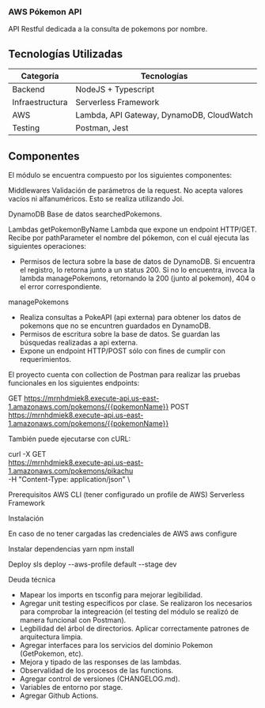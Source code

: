 ### AWS Pókemon API

API Restful dedicada a la consulta de pokemons por nombre.

## Tecnologías Utilizadas
| Categoría       | Tecnologías                                                                                  |
|-----------------|---------------------------------------------------------------------------------------------|
| Backend         | NodeJS + Typescript                                                               |
| Infraestructura | Serverless Framework                                                                   |
| AWS             | Lambda, API Gateway, DynamoDB, CloudWatch                                              |
| Testing         | Postman, Jest                                                                  |
                                                    
## Componentes

El módulo se encuentra compuesto por los siguientes componentes:

Middlewares
Validación de parámetros de la request. No acepta valores vacíos ni alfanuméricos. Esto se realiza utilizando Joi.

DynamoDB
Base de datos searchedPokemons.

Lambdas
getPokemonByName
Lambda que expone un endpoint HTTP/GET. Recibe por pathParameter el nombre del pókemon, con el cuál ejecuta las siguientes operaciones:
- Permisos de lectura sobre la base de datos de DynamoDB.
    Si encuentra el registro, lo retorna junto a un status 200.
    Si no lo encuentra, invoca la lambda managePokemons, retornando la 200 (junto al pokemon), 404 o el error correspondiente.

managePokemons
- Realiza consultas a PokeAPI (api externa) para obtener los datos de pokemons que no se encuntren guardados en DynamoDB.
- Permisos de escritura sobre la base de datos.
    Se guardan las búsquedas realizadas a api externa.
- Expone un endpoint HTTP/POST sólo con fines de cumplir con requerimientos.

El proyecto cuenta con collection de Postman para realizar las pruebas funcionales en los siguientes endpoints:

  GET https://mrnhdmiek8.execute-api.us-east-1.amazonaws.com/pokemons/{{pokemonName}}
  POST https://mrnhdmiek8.execute-api.us-east-1.amazonaws.com/pokemons/{{pokemonName}}

También puede ejecutarse con cURL:

curl -X GET \
  https://mrnhdmiek8.execute-api.us-east-1.amazonaws.com/pokemons/pikachu \
  -H "Content-Type: application/json" \

Prerequisitos
AWS CLI (tener configurado un profile de AWS)
Serverless Framework

Instalación

En caso de no tener cargadas las credenciales de AWS
aws configure 

Instalar dependencias
yarn
npm install

Deploy
sls deploy --aws-profile default --stage dev

Deuda técnica
* Mapear los imports en tsconfig para mejorar legibilidad.
* Agregar unit testing específicos por clase. Se realizaron los necesarios para comprobar la integreación (el testing del módulo se realizó de manera funcional con Postman).
* Legbilidad del árbol de directorios. Aplicar correctamente patrones de arquitectura limpia.
* Agregar interfaces para los servicios del dominio Pokemon (GetPokemon, etc).
* Mejora y tipado de las responses de las lambdas.
* Observalidad de los procesos de las functions. 
* Agregar control de versiones (CHANGELOG.md).
* Variables de entorno por stage.
* Agregar Github Actions. 
